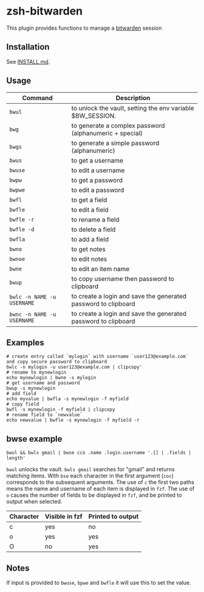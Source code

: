 # zsh-bitwarden
This plugin provides functions to manage a [bitwarden](https://github.com/bitwarden/cli) session


## Installation

See [INSTALL.md](INSTALL.md).

## Usage

| Command                    | Description                                                    |
|----------------------------|----------------------------------------------------------------|
| `bwul`                     | to unlock the vault, setting the env variable $BW_SESSION.     |
| `bwg`                      | to generate a complex password (alphanumeric + special)        |
| `bwgs`                     | to generate a simple password (alphanumeric)                   |
| `bwus`                     | to get a username                                              |
| `bwuse`                    | to edit a username                                             |
| `bwpw`                     | to get a password                                              |
| `bwpwe`                    | to edit a password                                             |
| `bwfl`                     | to get a field                                                 |
| `bwfle`                    | to edit a field                                                |
| `bwfle -r`                 | to rename a field                                              |
| `bwfle -d`                 | to delete a field                                              |
| `bwfla`                    | to add a field                                                 |
| `bwno`                     | to get notes                                                   |
| `bwnoe`                    | to edit notes                                                  |
| `bwne`                     | to edit an item name                                           |
| `bwup`                     | to copy username then password to clipboard                    |
| `bwlc -n NAME -u USERNAME` | to create a login and save the generated password to clipboard |
| `bwnc -n NAME -u USERNAME` | to create a login and save the generated password to clipboard |

## Examples

```
# create entry called `mylogin` with username `user123@example.com` and copy secure password to clipboard
bwlc -n mylogin -u user123@example.com | clipcopy'
# rename to mynewlogin
echo mynewlogin | bwne -s mylogin
# get username and password
bwup -s mynewlogin
# add field
echo myvalue | bwfla -s mynewlogin -f myfield
# copy field
bwfl -s mynewlogin -f myfield | clipcopy
# rename field to `newvalue`
echo newvalue | bwfle -s mynewlogin -f myfield -r
```

## bwse example

```
bwul && bwls gmail | bwse cco .name .login.username '.[] | .fields | length' 
```

`bwul` unlocks the vault. `bwls gmail` searches for "gmail" and returns matching items. With `bse` each character in the first argument (`coc`) corresponds to the subsequent arguments. The use of `c` the first two paths means the name and username of each item is displayed in `fzf`. The use of `o` causes the number of fields to be displayed in `fzf`, and be printed to output when selected.

| Character | Visible in fzf | Printed to output |
|-----------|----------------|-------------------|
| c         | yes            | no                |
| o         | yes            | yes               |
| O         | no             | yes               |

## Notes

If input is provided to `bwuse`, `bpwe` and `bwfle` it will use this to set the value.

